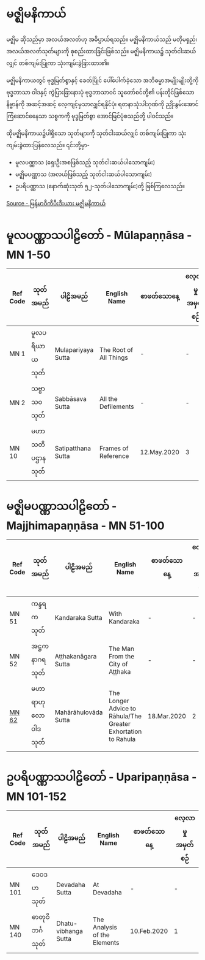 # မဇ္ဈိမနိကာယ်
   မဇ္ဈိမ ဆိုသည်မှာ အလယ်အလတ်ဟု အဓိပ္ပာယ်ရသည်။ မဇ္ဈိမနိကာယ်သည် မတိုမရှည်၊ အလယ်အလတ်သုတ်များကို စုစည်းထားခြင်းဖြစ်သည်။ မဇ္ဈိမနိကာယ၌ သုတ်ငါးဆယ်လျှင် တစ်ကျမ်းပြုကာ သုံးကျမ်းခွဲခြားထား၏။


 မဇ္ဈိမနိကာယတွင် ဗုဒ္ဓမြတ်စွာနှင့် ခေတ်ပြိုင် ပေါ်ပေါက်ခဲ့သော အဘိဓမ္မာအမျိုးမျိုးတို့ကို ဗုဒ္ဓဘာသာ ဝါဒနှင့် ကွဲပြားခြားနားပုံ ဗုဒ္ဓဘာသာဝင် သူတော်စင်တို့၏ ပန်းတိုင်ဖြစ်သော နိဗ္ဗာန်ကို အဆင့်အဆင့် လေ့ကျင့်မှသာလျှင်ရနိုင်ပုံ၊ ရတနာသုံးပါးဂုဏ်ကို ညှိုးနွမ်းအောင် ကြံဆောင်နေေသာ သစ္စကကို ဗုဒ္ဓမြတ်စွာ အောင်မြင်ပုံစသည်တို့ ပါဝင်သည်။

  ထိုမဇ္ဈိမနိကာယ၌ပါရှိသော သုတ်များကို သုတ်ငါးဆယ်လျှင် တစ်ကျမ်းပြုကာ သုံးကျမ်းခွဲထားပြန်လေသည်။ ၎င်းတို့မှာ-

- မူလပဏ္ဏာသ (ရှေးဦးအစဖြစ်သည့် သုတ်ငါးဆယ်ပါသောကျမ်း)
- မဇ္ဈိမပဏ္ဏာသ (အလယ်ဖြစ်သည့် သုတ်ငါးဆယ်ပါသောကျမ်း)
- ဥပရိပဏ္ဏာသ (နောက်ဆုံးသုတ် ၅၂-သုတ်ပါသောကျမ်း)တို့ ဖြစ်ကြလေသည်။

[Source - မြန်မာဝီကီပီးဒီးယား မဇ္ဈိမနိကာယ်](https://my.wikipedia.org/wiki/မဇ္ဈိမနိကာယ်)


# မူလပဏ္ဏာသပါဠိတော် - Mūlapaṇṇāsa - MN 1-50

|Ref Code|သုတ်အမည်|ပါဠိအမည်|English Name|စာဖတ်သောနေ့|လေ့လာမှုအမှတ်စဉ်
| --- | --- | --- | --- | --- | --- 
|MN 1| မူလပရိယာယသုတ် | Mulapariyaya Sutta | The Root of All Things | - | -
|MN 2| သဗ္ဗာသဝသုတ် | Sabbāsava Sutta  | All the Defilements | - | -
|MN 10|မဟာသတိပဌာနသုတ် | Satipatthana Sutta | Frames of Reference| 12.May.2020 | 3

# မဇ္ဈိမပဏ္ဏာသပါဠိတော် - Majjhimapaṇṇāsa - MN 51-100

|Ref Code|သုတ်အမည်|ပါဠိအမည်|English Name |စာဖတ်သောနေ့|လေ့လာမှုအမှတ်စဉ်
| --- | --- | --- | --- | --- | --- 
|MN 51| ကန္ဒရကသုတ် | Kandaraka Sutta | With Kandaraka | - | -
|MN 52| အဋ္ဌကနာဂရသုတ် | Aṭṭhakanāgara Sutta   | The Man From the City of Aṭṭhaka | - | -
|[MN 62](https://github.com/cruncheranalyzer/Sutta-Pitaka-Notes/blob/master/မဇ္ဈိမနိကာယ်/MN-62.MD)| မဟာရာဟုလောဝါဒသုတ် |  Mahārāhulovāda Sutta   | The Longer Advice to Rāhula/The Greater Exhortation to Rahula | 18.Mar.2020 | 2

# ဥပရိပဏ္ဏာသပါဠိတော် - Uparipaṇṇāsa - MN 101-152
|Ref Code|သုတ်အမည်|ပါဠိအမည်|English Name |စာဖတ်သောနေ့|လေ့လာမှုအမှတ်စဉ်
| --- | --- | --- | --- | --- | --- 
|MN 101|ဒေဝဒဟသုတ် |Devadaha Sutta| At Devadaha | - | -
|MN 140|ဓာတုဝိဘင်္ဂသုတ် |Dhatu-vibhanga Sutta| The Analysis of the Elements | 10.Feb.2020 | 1

